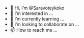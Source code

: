 - 👋 Hi, I’m @Saravoteykoko
- 👀 I’m interested in ...
- 🌱 I’m currently learning ...
- 💞️ I’m looking to collaborate on ...
- 📫 How to reach me ...

<!---
Saravoteykoko/Saravoteykoko is a ✨ special ✨ repository because its `README.md` (this file) appears on your GitHub profile.
You can click the Preview link to take a look at your changes.
--->
